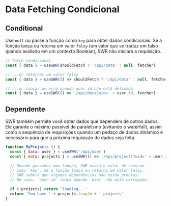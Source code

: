 # Data Fetching Condicional

## Conditional

Use `null` ou passe a função como `key` para obter dados condicionais. Se a função lança ou retorna um valor `falsy` (um valor que se traduz em falso quando avaliado em um contexto Boolean), SWR não iniciará a requisição.

```js
// fetch condicional
const { data } = useSWR(shouldFetch ? '/api/data' : null, fetcher)

// ...or retornar um valor falsy
const { data } = useSWR(() => shouldFetch ? '/api/data' : null, fetcher)

// ...or lançar um erro quando user.id não está definido
const { data } = useSWR(() => '/api/data?uid=' + user.id, fetcher)
```

## Dependente

SWR também permite você obter dados que dependem de outros dados. Ele garante o máximo possível de paralelismo (evitando o waterfall), assim como a sequência de requisições quando um pedaço de dados dinâmico é necessário para que a próxima requisição de dados seja feita.

```js
function MyProjects () {
  const { data: user } = useSWR('/api/user')
  const { data: projects } = useSWR(() => '/api/projects?uid=' + user.id)

  // Quando passamos uma função, SWR usará o valor de retorno
  // como `key`. Se a função lança ou retorna um valor falsy,
  // SWR saberá que algumas dependências não estão prontas.
  // No caso, `user.id` lança quando `user` não está carregado.

  if (!projects) return 'loading...'
  return 'You have ' + projects.length + ' projects'
}
```
